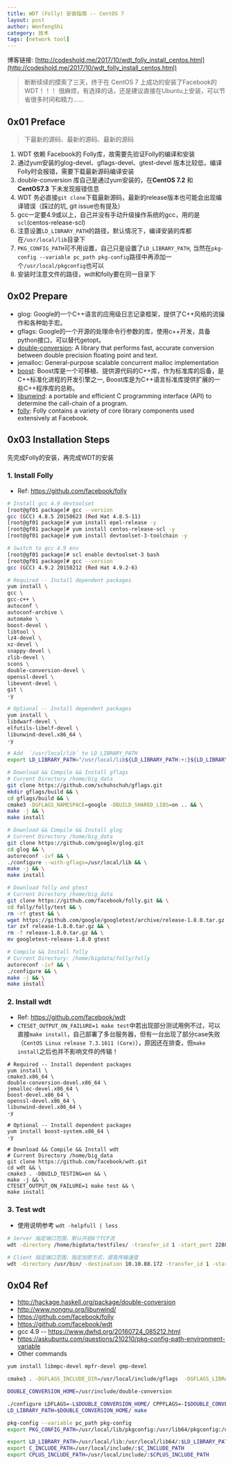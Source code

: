 ```yaml
---
title: WDT (Folly) 安装指南 -- CentOS 7
layout: post
author: WenfengShi
category: 技术
tags: [network tool]
---
```

博客链接: [http://codeshold.me/2017/10/wdt_folly_install_centos.html](http://codeshold.me/2017/10/wdt_folly_install_centos.html)

> 断断续续的摸索了三天，终于在 CentOS 7 上成功的安装了Facebook的 WDT！！！ 
很麻烦，有选择的话，还是建议直接在Ubuntu上安装，可以节省很多时间和精力……

## 0x01 Preface
> 下最新的源码、最新的源码、最新的源码

1. WDT 依赖 Facebook的 Folly库，故需要先验证Folly的编译和安装
2. 通过yum安装的glog-devel、gflags-devel、gtest-devel 版本比较低，编译Folly时会报错，需要下载最新源码编译安装
3. double-conversion 库自己是通过yum安装的，在**CentOS 7.2** 和 **CentOS7.3** 下未发现报错信息
4. WDT 务必直接`git clone`下载最新源码，最新的release版本也可能会出现编译错误（踩过的坑, git issue也有提及）
5. gcc一定要4.9或以上，自己并没有手动升级操作系统的gcc，用的是`scl`(centos-release-scl)
6. 注意设置`LD_LIBRARY_PATH`的路径，默认情况下，编译安装的库都在`/usr/local/lib`目录下
7. `PKG_CONFIG_PATH`可不用设置，自己只是设置了`LD_LIBRARY_PATH`, 当然在`pkg-config --variable pc_path pkg-config`路径中再添加一个`/usr/local/pkgconfig`也可以
8. 安装时注意文件的路径，wdt和folly要在同一目录下

## 0x02 Prepare
- glog: Google的一个C++语言的应用级日志记录框架，提供了C++风格的流操作和各种助手宏。
- gflags: Google的一个开源的处理命令行参数的库，使用c++开发，具备python接口，可以替代getopt。
- [double-conversion][1]: A library that performs fast, accurate conversion between double precision floating point and text.
- jemalloc: General-purpose scalable concurrent malloc implementation
- [boost][2]: Boost库是一个可移植、提供源代码的C++库，作为标准库的后备，是C++标准化进程的开发引擎之一, Boost库是为C++语言标准库提供扩展的一些C++程序库的总称。
- [libunwind][3]: a portable and efficient C programming interface (API) to determine the call-chain of a program. 
- [folly][4]: Folly contains a variety of core library components used extensively at Facebook. 

## 0x03 Installation Steps
先完成Folly的安装，再完成WDT的安装

### 1. Install Folly
- Ref: https://github.com/facebook/folly

``` bash
# Install gcc 4.9 devtoolset
[root@gf01 package]# gcc --version
gcc (GCC) 4.8.5 20150623 (Red Hat 4.8.5-11)
[root@gf01 package]# yum install epel-release -y 
[root@gf01 package]# yum install centos-release-scl -y
[root@gf01 package]# yum install devtoolset-3-toolchain -y 

# Switch to gcc 4.9 env
[root@gf01 package]# scl enable devtoolset-3 bash
[root@gf01 package]# gcc --version
gcc (GCC) 4.9.2 20150212 (Red Hat 4.9.2-6)

# Required -- Install dependent packages 
yum install \
gcc \
gcc-c++ \
autoconf \
autoconf-archive \
automake \
boost-devel \
libtool \
lz4-devel \
xz-devel \
snappy-devel \
zlib-devel \
scons \
double-conversion-devel \
openssl-devel \
libevent-devel \
git \
-y 

# Optional -- Install dependent packages
yum install \
libdwarf-devel \
elfutils-libelf-devel \
libunwind-devel.x86_64 \
-y

# Add  `/usr/local/lib` to LD_LIBRARY_PATH
export LD_LIBRARY_PATH="/usr/local/lib${LD_LIBRARY_PATH:+:}${LD_LIBRARY_PATH}"

# Download && Compile && Install gflags
# Current Directory /home/big_data
git clone https://github.com/schuhschuh/gflags.git
mkdir gflags/build && \
cd gflags/build && \
cmake3 -DGFLAGS_NAMESPACE=google -DBUILD_SHARED_LIBS=on .. && \
make -j && \
make install

# Download && Compile && Install glog
# Current Directory /home/big_data
git clone https://github.com/google/glog.git
cd glog && \
autoreconf -ivf && \
./configure --with-gflags=/usr/local/lib && \
make -j && \
make install

# Download folly and gtest
# Current Directory /home/big_data
git clone https://github.com/facebook/folly.git && \
cd folly/folly/test && \
rm -rf gtest && \
wget https://github.com/google/googletest/archive/release-1.8.0.tar.gz && \
tar zxf release-1.8.0.tar.gz && \
rm -f release-1.8.0.tar.gz && \
mv googletest-release-1.8.0 gtest

# Compile && Install folly
# Current Directory: /home/bigdata/folly/folly
autoreconf -ivf && \
./configure && \
make -j && \
make install 
```

### 2. Install wdt
- Ref: https://github.com/facebook/wdt
- `CTESET_OUTPUT_ON_FAILURE=1 make test`中若出现部分测试用例不过，可以直接`make install`，自己部署了多台服务器，但有一台出现了部分case失败（`CentOS Linux release 7.3.1611 (Core)`），原因还在排查，但`make install`之后也并不影响文件的传输！

```
# Required -- Install dependent packages 
yum install \
cmake3.x86_64 \
double-conversion-devel.x86_64 \
jemalloc-devel.x86_64 \
boost-devel.x86_64 \
openssl-devel.x86_64 \
libunwind-devel.x86_64 \
-y

# Optional -- Install dependent packages
yum install boost-system.x86_64 \
-y 

# Download && Compile && Install wdt
# Current Directory /home/big_data
git clone https://github.com/facebook/wdt.git
cd wdt && \
cmake3 . -DBUILD_TESTING=on && \
make -j && \
CTESET_OUTPUT_ON_FAILURE=1 make test && \
make install
```

### 3. Test wdt
- 使用说明参考 `wdt -helpfull | less`

```bash
# Server 指定端口范围，默认开启8个TCP流
wdt -directory /home/bigdata/testfiles/ -transfer_id 1 -start_port 22888

# Client 指定端口范围，指定加密方式，提高传输速度
wdt -directory /usr/bin/ -destination 10.10.88.172 -transfer_id 1 -start_port 22888 -encryption_type aes128ctr
```

## 0x04 Ref
- http://hackage.haskell.org/package/double-conversion
- http://www.nongnu.org/libunwind/
- https://github.com/facebook/folly
- https://github.com/facebook/wdt
- gcc 4.9 -- https://www.dwhd.org/20160724_085212.html
- https://askubuntu.com/questions/210210/pkg-config-path-environment-variable
- Other commands

``` bash
yum install libmpc-devel mpfr-devel gmp-devel

cmake3 . -DGFLAGS_INCLUDE_DIR=/usr/local/include/gflags  -DGFLAGS_LIBRARY=/usr/local/lib -DGLOG_INCLUDE_DIR=/usr/local/include  -DGLOG_LIBRARY=/usr/local/lib

DOUBLE_CONVERSION_HOME=/usr/include/double-conversion

./configure LDFLAGS=-L$DOUBLE_CONVERSION_HOME/ CPPFLAGS=-I$DOUBLE_CONVERSION_HOME/
LD_LIBRARY_PATH=$DOUBLE_CONVERSION_HOME/ make

pkg-config --variable pc_path pkg-config
export PKG_CONFIG_PATH=/usr/local/lib/pkgconfig:/usr/lib64/pkgconfig:/usr/share/pkgconfig

export LD_LIBRARY_PATH=/usr/local/lib:/usr/local/lib64/:$LD_LIBRARY_PATH
export C_INCLUDE_PATH=/usr/local/include/:$C_INCLUDE_PATH
export CPLUS_INCLUDE_PATH=/usr/local/include/:$CPLUS_INCLUDE_PATH
```




  [1]: http://hackage.haskell.org/package/double-conversion
  [2]: https://baike.baidu.com/item/boost/69144?fr=aladdin
  [3]: http://www.nongnu.org/libunwind/
  [4]: https://github.com/facebook/folly

